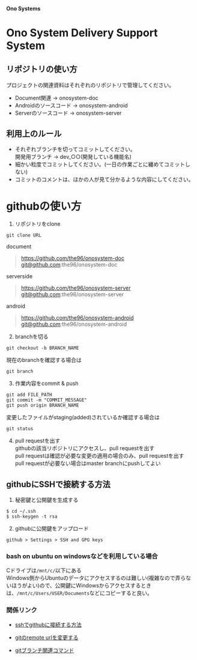 #### Ono Systems
# Ono System Delivery Support System


## リポジトリの使い方
プロジェクトの関連資料はそれぞれのリポジトリで管理してください。
* Document関連 -> onosystem-doc
* Androidのソースコード -> onosystem-android
* Serverのソースコード -> onosystem-server

## 利用上のルール
* それぞれブランチを切ってコミットしてください。  
開発用ブランチ -> dev_○○(開発している機能名)
* 細かい粒度でコミットしてください。(一日の作業ごとに纏めてコミットしない)
* コミットのコメントは、ほかの人が見て分かるような内容にしてください。

# githubの使い方
1. リポジトリをclone  
```
git clone URL
```

document  
> https://github.com/the96/onosystem-doc  
> git@github.com:the96/onosystem-doc  

serverside  
> https://github.com/the96/onosystem-server  
> git@github.com:the96/onosystem-server

android  
> https://github.com/the96/onosystem-android  
> git@github.com:the96/onosystem-android

2. branchを切る  
```
git checkout -b BRANCH_NAME
```
現在のbranchを確認する場合は
```
git branch
```

3. 作業内容をcommit & push  
```
git add FILE_PATH
git commit -m "COMMIT_MESSAGE"
git push origin BRANCH_NAME
```
変更したファイルがstaging(added)されているか確認する場合は
```
git status
```

4. pull requestを出す  
githubの該当リポジトリにアクセスし、pull requestを出す  
pull requestは確認が必要な変更の適用の場合のみ、pull requestを出す  
pull requestが必要ない場合はmaster branchにpushしてよい  

## githubにSSHで接続する方法
1. 秘密鍵と公開鍵を生成する
```
$ cd ~/.ssh
$ ssh-keygen -t rsa
```

2. githubに公開鍵をアップロード
```
github > Settings > SSH and GPG keys
```

### bash on ubuntu on windowsなどを利用している場合
Cドライブは`/mnt/c/`以下にある  
Windows側からUbuntuのデータにアクセスするのは難しい(複雑なので弄らないほうがよい)ので、公開鍵にWindowsからアクセスするときは、`/mnt/c/Users/USER/Documents`などにコピーすると良い。


### 関係リンク

* [sshでgithubに接続する方法](https://qiita.com/shizuma/items/2b2f873a0034839e47ce)

* [gitのremote urlを変更する](https://qiita.com/minoringo/items/917e325892733e0d606e)

* [gitブランチ関連コマンド](https://qiita.com/ayakix/items/55dc4a324a49ff200c2d)
